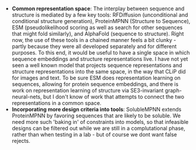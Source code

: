 - **Common representation space**: The interplay between sequence and structure is mediated by a few key tools: RFDiffusion (unconditional and conditional structure generation), ProteinMPNN (Structure to Sequence), ESM (pseudolikelihood scoring as well as search for other sequences that might fold similarly), and AlphaFold (sequence to structure). Right now, the use of these tools in a chained manner feels a bit clunky - partly because they were all developed separately and for different purposes. To this end, it would be useful to have a single space in which sequence embeddings and structure representations live. I have not yet seen a well known model that projects sequence representations and structure representations into the same space, in the way that CLiP did for images and text. To be sure ESM does representation learning on sequences, allowing for protein sequence embeddings, and there is work on representation learning of structure via SE3-invariant graph-neural-nets, but I don't know of work that attempts to connect the two representations in a common space.
- **Incorporating more design criteria into tools**: SolubleMPNN extends ProteinMPNN by favoring sequences that are likely to be soluble. We need more such 'baking in' of constraints into models, so that infeasible designs can be filtered out while we are still in a complutational phase, rather than when testing in a lab - but of course we dont want false rejects. 
